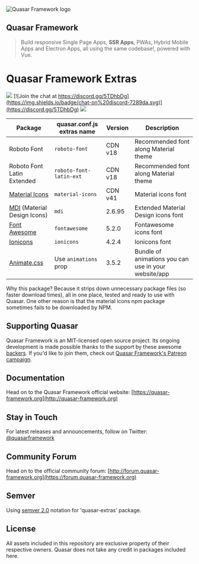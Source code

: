 ![Quasar Framework logo](https://cdn.rawgit.com/quasarframework/quasar-art/863c14bd/dist/svg/quasar-logo-full-inline.svg)

## Quasar Framework

> Build responsive Single Page Apps, **SSR Apps**, PWAs, Hybrid Mobile Apps and Electron Apps, all using the same codebase!, powered with Vue.

# Quasar Framework Extras

<a href="https://badge.fury.io/js/quasar-extras" target="_blank"><img src="https://badge.fury.io/js/quasar-extras.svg"></a>
[![Join the chat at https://discord.gg/5TDhbDg](https://img.shields.io/badge/chat-on%20discord-7289da.svg)](https://discord.gg/5TDhbDg)
<a href="http://forum.quasar-framework.org" target="_blank"><img src="https://img.shields.io/badge/community-forum-brightgreen.svg"></a>

| Package | quasar.conf.js extras name | Version | Description |
| --- | --- | --- | --- |
| Roboto Font | `roboto-font` | CDN v18 | Recommended font along Material theme |
| Roboto Font Latin Extended | `roboto-font-latin-ext` | CDN v18 | Recommended font along Material theme |
| [Material Icons](https://material.io/icons/) | `material-icons` | CDN v41 | Material icons font |
| [MDI](https://materialdesignicons.com/) (Material Design Icons) | `mdi` | 2.6.95 | Extended Material Design icons font |
| [Font Awesome](https://fontawesome.com/icons?d=gallery) | `fontawesome` | 5.2.0 | Fontawesome icons font |
| [Ionicons](http://ionicons.com/) | `ionicons` | 4.2.4 | Ionicons font |
| [Animate.css](https://daneden.github.io/animate.css/) | Use `animations` prop | 3.5.2 | Bundle of animations you can use in your website/app |

Why this package? Because it strips down unnecessary package files (so faster download times), all in one place, tested and ready to use with Quasar. One other reason is that the material icons npm package sometimes fails to be downloaded by NPM.

## Supporting Quasar
Quasar Framework is an MIT-licensed open source project. Its ongoing development is made possible thanks to the support by these awesome [backers](https://github.com/rstoenescu/quasar-framework/blob/dev/backers.md). If you'd like to join them, check out [Quasar Framework's Patreon campaign](https://www.patreon.com/quasarframework).

## Documentation

Head on to the Quasar Framework official website: [https://quasar-framework.org](http://quasar-framework.org)

## Stay in Touch

For latest releases and announcements, follow on Twitter: [@quasarframework](https://twitter.com/quasarframework)

## Community Forum

Head on to the official community forum: [http://forum.quasar-framework.org](https://forum.quasar-framework.org)

## Semver
Using [semver 2.0](http://semver.org/) notation for 'quasar-extras' package.

## License

All assets included in this repository are exclusive property of their respective owners. Quasar does not take any credit in packages included here.
